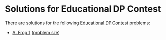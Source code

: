 # Solutions for Educational DP Contest

There are solutions for the following [Educational DP Contest](https://atcoder.jp/contests/dp) problems:

- [A. Frog 1](a.nim)
  ([problem site](https://atcoder.jp/contests/dp/tasks/dp_a))
